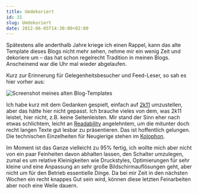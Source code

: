 ```yaml
---
title: Umdekoriert
id: 31
slug: Umdekoriert
date: 2012-06-05T14:30:00+02:00
---
```


Spätestens alle anderthalb Jahre kriege ich einen Rappel, kann das alte Template dieses Blogs nicht mehr sehen, nehme mir ein wenig Zeit und dekoriere um – das hat schon regelrecht Tradition in meinen Blogs. Anscheinend war die Uhr mal wieder abgelaufen.

Kurz zur Erinnerung für Gelegenheitsbesucher und Feed\-Leser, so sah es hier vorher aus:

![Screenshot meines alten Blog-Templates](/v2/uploads/artikel/template-115.png)

Ich habe kurz mit dem Gedanken gespielt, einfach auf [2k11](https://github.com/yellowled/s9y-2k11/) umzustellen, aber das hätte hier nicht gepasst. Ich brauche vieles von dem, was 2k11 leistet, hier nicht, z.B. keine Seitenleisten. Mir stand der Sinn eher nach etwas schlichtem, leicht an [Readability](http://readability.com) angelehntem, um die mitunter doch recht langen Texte gut lesbar zu präsentieren. Das ist hoffentlich gelungen. Die technischen Einzelheiten für Neugierige stehen im [Kolophon](http://yellowled.de/kolophon.html).

Im Moment ist das Ganze vielleicht zu 95% fertig, ich wollte mich aber nicht von ein paar Feinheiten davon abhalten lassen, den Schalter umzulegen, zumal es um relative Kleinigkeiten wie Druckstyles, Optimierungen für sehr kleine und eine Anpassung an sehr große Bildschirmauflösungen geht, aber nicht um für den Betrieb essentielle Dinge. Da bei mir Zeit in den nächsten Wochen ein recht knappes Gut sein wird, können diese letzten Feinarbeiten aber noch eine Weile dauern.
